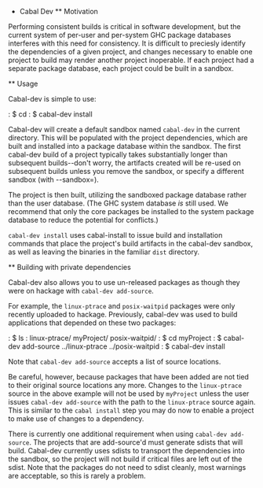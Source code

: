 * Cabal Dev
** Motivation

Performing consistent builds is critical in software development, but
the current system of per-user and per-system GHC package databases
interferes with this need for consistency.  It is difficult to
preciesly identify the dependencies of a given project, and changes
necessary to enable one project to build may render another project
inoperable.  If each project had a separate package database, each
project could be built in a sandbox.

** Usage

Cabal-dev is simple to use:

: $ cd <cabalized project dir>
: $ cabal-dev install

Cabal-dev will create a default sandbox named `cabal-dev` in the
current directory.  This will be populated with the project
dependencies, which are built and installed into a package database
within the sandbox.  The first cabal-dev build of a project typically
takes substantially longer than subsequent builds--don't worry, the
artifacts created will be re-used on subsequent builds unless you
remove the sandbox, or specify a different sandbox (with --sandbox=).

The project is then built, utilizing the sandboxed package database
rather than the user database.  (The GHC system database *is* still
used.  We recommend that only the core packages be installed to the
system package database to reduce the potential for conflicts.)

`cabal-dev install` uses cabal-install to issue build and installation
commands that place the project's build artifacts in the cabal-dev
sandbox, as well as leaving the binaries in the familiar `dist`
directory.

** Building with private dependencies

Cabal-dev also allows you to use un-released packages as though they
were on hackage with `cabal-dev add-source`.

For example, the `linux-ptrace` and `posix-waitpid` packages were only
recently uploaded to hackage.  Previously, cabal-dev was used to build
applications that depended on these two packages:

: $ ls
: linux-ptrace/  myProject/  posix-waitpid/
: $ cd myProject
: $ cabal-dev add-source ../linux-ptrace ../posix-waitpid
: $ cabal-dev install

Note that `cabal-dev add-source` accepts a list of source locations.

Be careful, however, because packages that have been added are not
tied to their original source locations any more.  Changes to the
`linux-ptrace` source in the above example will not be used by
`myProject` unless the user issues `cabal-dev add-source` with the
path to the `linux-ptrace` source again.  This is similar to the
`cabal install` step you may do now to enable a project to make use of
changes to a dependency.

There is currently one additional requirement when using `cabal-dev
add-source`.  The projects that are add-source'd must generate sdists
that will build.  Cabal-dev currently uses sdists to transport the
dependencies into the sandbox, so the project will not build if
critical files are left out of the sdist.  Note that the packages do
not need to sdist cleanly, most warnings are acceptable, so this is
rarely a problem.
